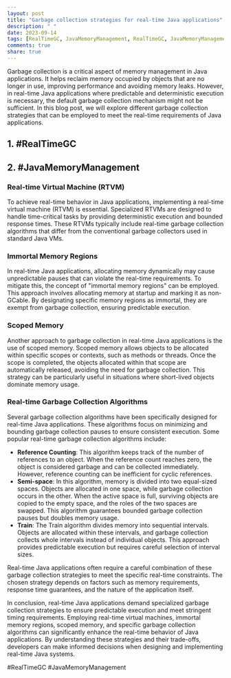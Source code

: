 ```yaml
---
layout: post
title: "Garbage collection strategies for real-time Java applications"
description: " "
date: 2023-09-14
tags: [RealTimeGC, JavaMemoryManagement, RealTimeGC, JavaMemoryManagement]
comments: true
share: true
---
```


Garbage collection is a critical aspect of memory management in Java applications. It helps reclaim memory occupied by objects that are no longer in use, improving performance and avoiding memory leaks. However, in real-time Java applications where predictable and deterministic execution is necessary, the default garbage collection mechanism might not be sufficient. In this blog post, we will explore different garbage collection strategies that can be employed to meet the real-time requirements of Java applications.

## 1. #RealTimeGC
## 2. #JavaMemoryManagement

### Real-time Virtual Machine (RTVM)

To achieve real-time behavior in Java applications, implementing a real-time virtual machine (RTVM) is essential. Specialized RTVMs are designed to handle time-critical tasks by providing deterministic execution and bounded response times. These RTVMs typically include real-time garbage collection algorithms that differ from the conventional garbage collectors used in standard Java VMs.

### Immortal Memory Regions

In real-time Java applications, allocating memory dynamically may cause unpredictable pauses that can violate the real-time requirements. To mitigate this, the concept of "immortal memory regions" can be employed. This approach involves allocating memory at startup and marking it as non-GCable. By designating specific memory regions as immortal, they are exempt from garbage collection, ensuring predictable execution.

### Scoped Memory

Another approach to garbage collection in real-time Java applications is the use of scoped memory. Scoped memory allows objects to be allocated within specific scopes or contexts, such as methods or threads. Once the scope is completed, the objects allocated within that scope are automatically released, avoiding the need for garbage collection. This strategy can be particularly useful in situations where short-lived objects dominate memory usage.

### Real-time Garbage Collection Algorithms

Several garbage collection algorithms have been specifically designed for real-time Java applications. These algorithms focus on minimizing and bounding garbage collection pauses to ensure consistent execution. Some popular real-time garbage collection algorithms include:

- **Reference Counting**: This algorithm keeps track of the number of references to an object. When the reference count reaches zero, the object is considered garbage and can be collected immediately. However, reference counting can be inefficient for cyclic references.
- **Semi-space**: In this algorithm, memory is divided into two equal-sized spaces. Objects are allocated in one space, while garbage collection occurs in the other. When the active space is full, surviving objects are copied to the empty space, and the roles of the two spaces are swapped. This algorithm guarantees bounded garbage collection pauses but doubles memory usage.
- **Train**: The Train algorithm divides memory into sequential intervals. Objects are allocated within these intervals, and garbage collection collects whole intervals instead of individual objects. This approach provides predictable execution but requires careful selection of interval sizes.

Real-time Java applications often require a careful combination of these garbage collection strategies to meet the specific real-time constraints. The chosen strategy depends on factors such as memory requirements, response time guarantees, and the nature of the application itself.

In conclusion, real-time Java applications demand specialized garbage collection strategies to ensure predictable execution and meet stringent timing requirements. Employing real-time virtual machines, immortal memory regions, scoped memory, and specific garbage collection algorithms can significantly enhance the real-time behavior of Java applications. By understanding these strategies and their trade-offs, developers can make informed decisions when designing and implementing real-time Java systems.

#RealTimeGC #JavaMemoryManagement